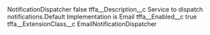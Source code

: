 <?xml version="1.0" encoding="UTF-8"?>
<CustomMetadata xmlns="http://soap.sforce.com/2006/04/metadata" xmlns:xsi="http://www.w3.org/2001/XMLSchema-instance" xmlns:xsd="http://www.w3.org/2001/XMLSchema">
    <label>NotificationDispatcher</label>
    <protected>false</protected>
    <values>
        <field>tffa__Description__c</field>
        <value xsi:type="xsd:string">Service to dispatch notifications.Default Implementation is Email</value>
    </values>
    <values>
        <field>tffa__Enabled__c</field>
        <value xsi:type="xsd:boolean">true</value>
    </values>
    <values>
        <field>tffa__ExtensionClass__c</field>
        <value xsi:type="xsd:string">EmailNotificationDispatcher</value>
    </values>
</CustomMetadata>
